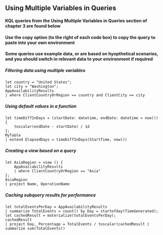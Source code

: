 ## Using Multiple Variables in Queries

#### KQL queries from the Using Multiple Variables in Queries section of chapter 3 are found below

#### Use the copy option (to the right of each code box) to copy the query to paste into your own environment

#### Some queries use example data, or are based on hyopthetical scenarios, and you should switch in relevant data to your environment if required


##### Filtering data using multiple variables
```KQL
let country = "United States";
let city = "Washington";
AppAvailabilityResults
| where ClientCountryOrRegion == country and ClientCity == city
```

##### Using default values in a function
```KQL
let timeDiffInDays = (startDate: datetime, endDate: datetime = now()) {
    toscalar(endDate - startDate) / 1d
};
MyTable
| extend ElapsedDays = timeDiffInDays(StartTime, now())
```

##### Creating a view based on a query
```KQL
let AsiaRegion = view () {
    AppAvailabilityResults
    | where ClientCountryOrRegion == "Asia"
};
AsiaRegion
| project Name, OperationName 
```

##### Caching subquery results for performance
```KQL
let totalEventsPerDay = AppAvailabilityResults
| summarize TotalEvents = count() by Day = startofday(TimeGenerated);
let cachedResult = materialize(totalEventsPerDay);
cachedResult
| project Day, Percentage = TotalEvents / toscalar(cachedResult | summarize sum(TotalEvents))
```

